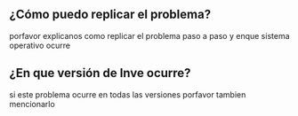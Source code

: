 ## ¿Cómo puedo replicar el problema?
porfavor explicanos como replicar el problema paso a paso y enque sistema operativo ocurre
## ¿En que versión de Inve ocurre?
si este problema ocurre en todas las versiones porfavor tambien mencionarlo
